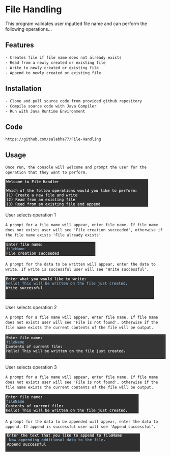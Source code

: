 # File Handling

This program validates user inputted file name and can perform the following operations...

## Features

	- Creates file if file name does not already exists
	- Read from a newly created or existing file
	- Write to newly created or existing file
	- Append to newly created or existing file

## Installation

	- Clone and pull source code from provided github repository
	- Compile source code with Java Compiler
	- Run with Java Runtime Environment

## Code

	https://github.com/salabha77/File-Handling

## Usage
	Once run, the console will welcome and prompt the user for the operation that they want to perform.
![](screenshots/welcome2.png)

User selects operation 1
	
	A prompt for a file name will appear, enter file name. If file name does not exists user will see 'File creation succeeded', otherwise if the file name exists 'File already exists'.
![](screenshots/file_creation.png)

	A prompt for the data to be written will appear, enter the data to write. If write is successful user will see 'Write successful'.
![](screenshots/write_success.png)

User selects operation 2
	
	A prompt for a file name will appear, enter file name. If file name does not exists user will see 'File is not found', otherwise if the file name exists the current contents of the file will be output.
![](screenshots/read_success.png)	

User selects operation 3

	A prompt for a file name will appear, enter file name. If file name does not exists user will see 'File is not found', otherwise if the file name exists the current contents of the file will be output.
![](screenshots/existing_content.png)

	A prompt for the data to be appended will appear, enter the data to append. If append is successful user will see 'Append successful'.
![](screenshots/append_success.png)